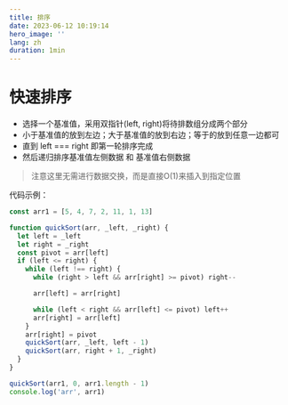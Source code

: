```yaml
---
title: 排序
date: 2023-06-12 10:19:14
hero_image: ''
lang: zh
duration: 1min
---
```


# 快速排序

- 选择一个基准值，采用双指针(left, right)将待排数组分成两个部分
- 小于基准值的放到左边；大于基准值的放到右边；等于的放到任意一边都可
- 直到 left === right 即第一轮排序完成
- 然后递归排序基准值左侧数据 和 基准值右侧数据

> 注意这里无需进行数据交换，而是直接O(1)来插入到指定位置

代码示例：

```js
const arr1 = [5, 4, 7, 2, 11, 1, 13]

function quickSort(arr, _left, _right) {
  let left = _left
  let right = _right
  const pivot = arr[left]
  if (left <= right) {
    while (left !== right) {
      while (right > left && arr[right] >= pivot) right--

      arr[left] = arr[right]

      while (left < right && arr[left] <= pivot) left++
      arr[right] = arr[left]
    }
    arr[right] = pivot
    quickSort(arr, _left, left - 1)
    quickSort(arr, right + 1, _right)
  }
}

quickSort(arr1, 0, arr1.length - 1)
console.log('arr', arr1)
```
